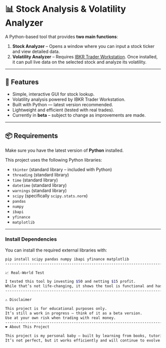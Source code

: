 # 📊 Stock Analysis & Volatility Analyzer

A Python-based tool that provides **two main functions**:

1. **Stock Analyzer** – Opens a window where you can input a stock ticker and view detailed data.  
2. **Volatility Analyzer** – Requires [IBKR Trader Workstation](https://www.interactivebrokers.com/en/trading/ib-api.php). Once installed, it can pull live data on the selected stock and analyze its volatility.  

---

## 🚀 Features
- Simple, interactive GUI for stock lookup.
- Volatility analysis powered by IBKR Trader Workstation.
- Built with Python — latest version recommended.
- Lightweight and efficient (tested with real trades).
- Currently in **beta** – subject to change as improvements are made.

---

## 📦 Requirements

Make sure you have the latest version of **Python** installed.  

This project uses the following Python libraries:

- `tkinter` (standard library – included with Python)
- `threading` (standard library)
- `time` (standard library)
- `datetime` (standard library)
- `warnings` (standard library)
- `scipy` (specifically `scipy.stats.norm`)
- `pandas`
- `numpy`
- `ibapi`
- `yfinance`
- `matplotlib`

---

### Install Dependencies
You can install the required external libraries with:

```bash
pip install scipy pandas numpy ibapi yfinance matplotlib
---------------------------------------------------------------------------------------------------------

📈 Real-World Test

I tested this tool by investing $50 and netting $15 profit.
While that’s not life-changing, it shows the tool is functional and has real-world application potential.
---------------------------------------------------------------------------------------------------------

⚠️ Disclaimer

This project is for educational purposes only.
It’s still a work in progress — think of it as a beta version.
Use at your own risk when trading with real money.
----------------------------------------------------------------------------------------------------------
❤️ About This Project

This project is my personal baby — built by learning from books, tutorials, and hands-on trial and error.
It’s not perfect, but it works efficiently and will continue to evolve.
